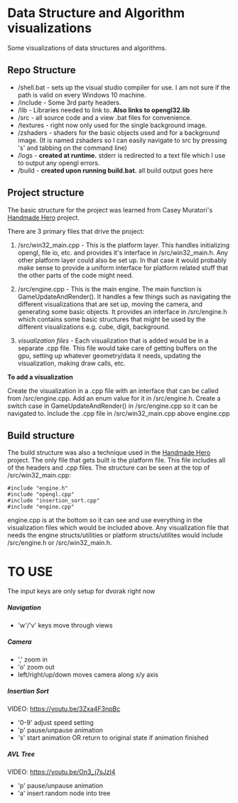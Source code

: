 # Data Structure and Algorithm visualizations
Some visualizations of data structures and algorithms.

## Repo Structure
- /shell.bat - sets up the visual studio compiler for use. I am not sure if the path is valid on every Windows 10 machine.
- /include   - Some 3rd party headers.
- /lib       - Libraries needed to link to. **Also links to opengl32.lib**
- /src       - all source code and a view .bat files for convenience.
- /textures  - right now only used for the single background image.
- /zshaders  - shaders for the basic objects used and for a background image. (It is named zshaders so I can easily navigate to src by pressing 's' and tabbing on the command line)
- /logs      - **created at runtime.** stderr is redirected to a text file which I use to output any opengl errors.
- /build     - **created upon running build.bat.** all build output goes here

## Project structure
The basic structure for the project was learned from Casey Muratori's [Handmade Hero](https://handmadehero.org) project.

There are 3 primary files that drive the project:
1. /src/win32_main.cpp - This is the platform layer. This handles initializing opengl, file io, etc. and provides it's interface in /src/win32_main.h. Any other platform layer could also be set up. In that case it would probably make sense to provide a uniform interface for platform related stuff that the other parts of the code might need.

2. /src/engine.cpp - This is the main engine. The main function is GameUpdateAndRender(). It handles a few things such as navigating the different visualizations that are set up, moving the camera, and generating some basic objects. It provides an interface in /src/engine.h which contains some basic structures that might be used by the different visualizations e.g. cube, digit, background.

3. *visualization files* - Each visualization that is added would be in a separate .cpp file. This file would take care of getting buffers on the gpu, setting up whatever geometry/data it needs, updating the visualization, making draw calls, etc.

**To add a visualization**

Create the visualization in a .cpp file with an interface that can be called from /src/engine.cpp. Add an enum value for it in /src/engine.h. Create a switch case in GameUpdateAndRender() in /src/engine.cpp so it can be navigated to. Include the .cpp file in /src/win32_main.cpp above engine.cpp

## Build structure
The build structure was also a technique used in the [Handmade Hero](https://handmadehero.org) project. The only file that gets built is the platform file. This file includes all of the headers and .cpp files. The structure can be seen at the top of /src/win32_main.cpp:
```
#include "engine.h"
#include "opengl.cpp"
#include "insertion_sort.cpp"
#include "engine.cpp"
```
engine.cpp is at the bottom so it can see and use everything in the visualization files which would be included above. Any visualization file that needs the engine structs/utilities or platform structs/utilites would include /src/engine.h or /src/win32_main.h. 

# TO USE
The input keys are only setup for dvorak right now

##### Navigation
- 'w'/'v' keys move through views

##### Camera
- ',' zoom in
- 'o' zoom out
- left/right/up/down moves camera along x/y axis

##### Insertion Sort
VIDEO: https://youtu.be/3Zxa4F3npBc 

- '0-9' adjust speed setting
- 'p' pause/unpause animation
- 's' start animation OR return to original state if animation finished

##### AVL Tree
VIDEO: https://youtu.be/On3_j7sJzI4

- 'p' pause/unpause animation
- 'a' insert random node into tree
